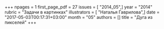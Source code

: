 +++
npages = 1
first_page_pdf = 27
issues = [ "2014_05",]
year = "2014"
rubric = "Задачи в картинках"
illustrators = [ "Наталья Гаврилова",]
date = "2017-05-03T00:17:31+03:00"
month = "05"
authors = []
title = "Дуга из пикселей"
+++
